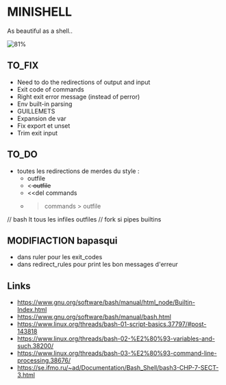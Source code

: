 # MINISHELL

As beautiful as a shell..

![81%](https://progress-bar.dev/81)

## TO_FIX
- Need to do the redirections of output and input
- Exit code of commands
- Right exit error message (instead of perror)
- Env built-in parsing
- GUILLEMETS 
- Expansion de var
- Fix export et unset
- Trim exit input

## TO_DO

- toutes les redirections de merdes du style : 
    - <infile commands > outfile
    - <<del commands > outfile
    - <<del commands
    - >commands > outfile

// bash lt tous les infiles outfiles
// fork si pipes builtins


## MODIFIACTION bapasqui

- dans ruler pour les exit_codes
- dans redirect_rules pour print les bon messages d'erreur

## Links 

- https://www.gnu.org/software/bash/manual/html_node/Builtin-Index.html
- https://www.gnu.org/software/bash/manual/bash.html
- https://www.linux.org/threads/bash-01-script-basics.37797/#post-143818
- https://www.linux.org/threads/bash-02-%E2%80%93-variables-and-such.38200/
- https://www.linux.org/threads/bash-03-%E2%80%93-command-line-processing.38676/
- https://se.ifmo.ru/~ad/Documentation/Bash_Shell/bash3-CHP-7-SECT-3.html